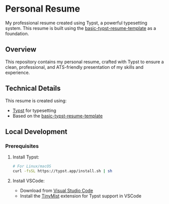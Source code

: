 # Personal Resume

My professional resume created using Typst, a powerful typesetting system. This resume is built using the [basic-typst-resume-template](https://github.com/stuxf/basic-typst-resume-template) as a foundation.

## Overview

This repository contains my personal resume, crafted with Typst to ensure a clean, professional, and ATS-friendly presentation of my skills and experience.

## Technical Details

This resume is created using:
- [Typst](https://typst.app/) for typesetting
- Based on the [basic-typst-resume-template](https://github.com/stuxf/basic-typst-resume-template)

## Local Development

### Prerequisites

1. Install Typst:
   ```bash
   # For Linux/macOS
   curl -fsSL https://typst.app/install.sh | sh
   ```

2. Install VSCode:
   - Download from [Visual Studio Code](https://code.visualstudio.com/)
   - Install the [TinyMist](https://marketplace.visualstudio.com/items?itemName=typst.typst-vscode) extension for Typst support in VSCode